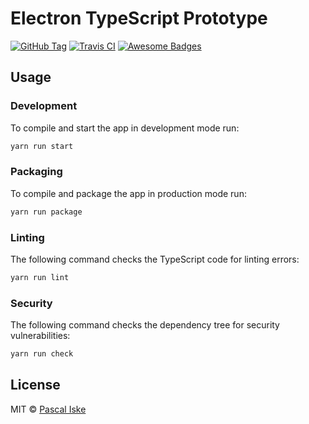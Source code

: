 # Electron TypeScript Prototype

[![GitHub Tag](https://img.shields.io/github/tag/pascaliske/electron-typescript-prototype.svg?style=flat-square)](https://github.com/pascaliske/electron-typescript-prototype) [![Travis CI](https://img.shields.io/travis/com/pascaliske/electron-typescript-prototype/master.svg?style=flat-square)](https://travis-ci.com/pascaliske/electron-typescript-prototype) [![Awesome Badges](https://img.shields.io/badge/badges-awesome-green.svg?style=flat-square)](https://github.com/Naereen/badges)

## Usage

### Development

To compile and start the app in development mode run:

```bash
yarn run start
```

### Packaging

To compile and package the app in production mode run:

```bash
yarn run package
```

### Linting

The following command checks the TypeScript code for linting errors:

```bash
yarn run lint
```

### Security

The following command checks the dependency tree for security vulnerabilities:

```bash
yarn run check
```

## License

MIT © [Pascal Iske](https://pascaliske.dev)
